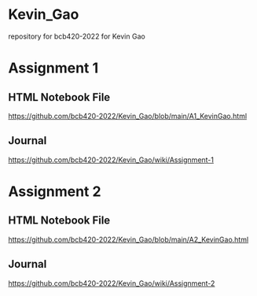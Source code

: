 # Kevin_Gao
repository for bcb420-2022 for Kevin Gao

# Assignment 1

## HTML Notebook File
https://github.com/bcb420-2022/Kevin_Gao/blob/main/A1_KevinGao.html

## Journal
https://github.com/bcb420-2022/Kevin_Gao/wiki/Assignment-1


# Assignment 2

## HTML Notebook File
https://github.com/bcb420-2022/Kevin_Gao/blob/main/A2_KevinGao.html

## Journal
https://github.com/bcb420-2022/Kevin_Gao/wiki/Assignment-2
